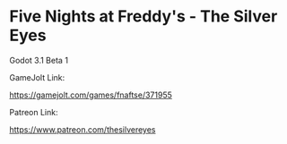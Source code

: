 # Five Nights at Freddy's - The Silver Eyes

Godot 3.1 Beta 1

GameJolt Link:

https://gamejolt.com/games/fnaftse/371955

Patreon Link:

https://www.patreon.com/thesilvereyes
